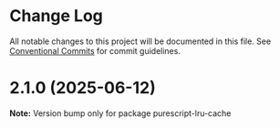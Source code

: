 # Change Log

All notable changes to this project will be documented in this file.
See [Conventional Commits](https://conventionalcommits.org) for commit guidelines.

# 2.1.0 (2025-06-12)

**Note:** Version bump only for package purescript-lru-cache
